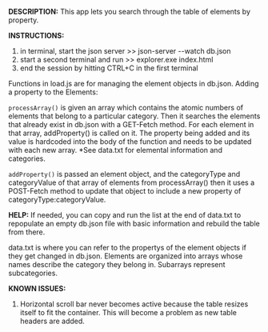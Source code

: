 
**DESCRIPTION:**
This app lets you search through the table of elements by property.


**INSTRUCTIONS:**
1. in terminal, start the json server >> json-server --watch db.json
2. start a second terminal and run >> explorer.exe index.html
3. end the session by hitting CTRL+C in the first terminal


Functions in load.js are for managing the element objects in db.json.
Adding a property to the Elements:

`processArray()` 
    is given an array which contains the atomic numbers of elements that belong to a particular category. Then it searches the elements that already exist in db.json with a GET-Fetch method. For each element in that array, addProperty() is called on it. The property being added and its value is hardcoded into the body of the function and needs to be updated with each new array. 
*See data.txt for elemental information and categories.

`addProperty()` 
    is passed an element object, and the categoryType and categoryValue of that array of elements from processArray() then it uses a POST-Fetch method to update that object to include a new property of categoryType:categoryValue.


**HELP:**
If needed, you can copy and run the list at the end of data.txt to repopulate an empty db.json file with basic information and rebuild the table from there.

data.txt is where you can refer to the propertys of the element objects if they get changed in db.json. Elements are organized into arrays whose names describe the category they belong in. Subarrays represent subcategories.


**KNOWN ISSUES:**
1. Horizontal scroll bar never becomes active because the table resizes itself to fit the container. This will become a problem as new table headers are added.
